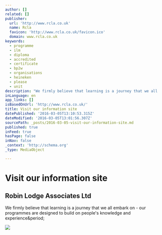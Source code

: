 ```yaml
---
author: []
related: []
publisher:
  url: 'http://www.rcla.co.uk'
  name: Rcla
  favicon: 'http://www.rcla.co.uk/favicon.ico'
  domain: www.rcla.co.uk
keywords:
  - programme
  - ilm
  - diploma
  - accredited
  - certificate
  - bp2w
  - organisations
  - heineken
  - please
  - unit
description: "We firmly believe that learning is a journey that we all embark on - our programmes are designed to build on people's knowledge and experience."
inLanguage: en
app_links: []
isBasedOnUrl: 'http://www.rcla.co.uk/'
title: Visit our information site
datePublished: '2016-03-05T13:10:53.315Z'
dateModified: '2016-03-05T13:01:56.307Z'
sourcePath: _posts/2016-03-05-visit-our-information-site.md
published: true
inFeed: true
hasPage: false
inNav: false
_context: 'http://schema.org'
_type: MediaObject

---
```

# Visit our information site

<article style=""><h1>Robin Lodge Associates Ltd</h1><p>We firmly believe that learning is a journey that we all embark on - our programmes are designed to build on people's knowledge and experience&amp;period;</p><img src="http://www.rcla.co.uk/library/images/Cevent%20Final.jpg" /></article>
